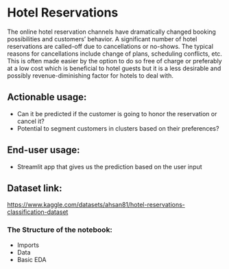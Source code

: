 # Hotel Reservations

The online hotel reservation channels have dramatically changed booking possibilities and customers’ behavior. A significant number of hotel reservations are called-off due to cancellations or no-shows. The typical reasons for cancellations include change of plans, scheduling conflicts, etc. This is often made easier by the option to do so free of charge or preferably at a low cost which is beneficial to hotel guests but it is a less desirable and possibly revenue-diminishing factor for hotels to deal with.

## Actionable usage:

* Can it be predicted if the customer is going to honor the reservation or cancel it?
* Potential to segment customers in clusters based on their preferences?

## End-user usage:

* Streamlit app that gives us the prediction based on the user input

## Dataset link: 

https://www.kaggle.com/datasets/ahsan81/hotel-reservations-classification-dataset


### **The Structure of the notebook:**

+ Imports
+ Data
+ Basic EDA
